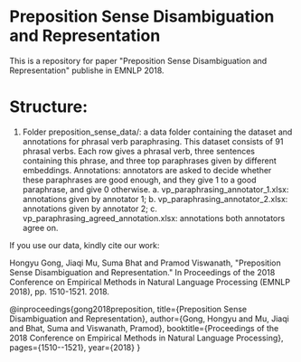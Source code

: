 # Preposition Sense Disambiguation and Representation

This is a repository for paper "Preposition Sense Disambiguation and Representation" publishe in EMNLP 2018.

# Structure:
1. Folder preposition_sense_data/: a data folder containing the dataset and annotations for phrasal verb paraphrasing. This dataset consists of 91 phrasal verbs. Each row gives a phrasal verb, three sentences containing this phrase, and three top paraphrases given by different embeddings. Annotations: annotators are asked to decide whether these paraphrases are good enough, and they give 1 to a good paraphrase, and give 0 otherwise.
  a. vp_paraphrasing_annotator_1.xlsx: annotations given by annotator 1;
  b. vp_paraphrasing_annotator_2.xlsx: annotations given by annotator 2;
  c. vp_paraphrasing_agreed_annotation.xlsx: annotations both annotators agree on.


If you use our data, kindly cite our work:

Hongyu Gong, Jiaqi Mu, Suma Bhat and Pramod Viswanath, "Preposition Sense Disambiguation and Representation." In Proceedings of the 2018 Conference on Empirical Methods in Natural Language Processing (EMNLP 2018), pp. 1510-1521. 2018.

@inproceedings{gong2018preposition,
  title={Preposition Sense Disambiguation and Representation},
  author={Gong, Hongyu and Mu, Jiaqi and Bhat, Suma and Viswanath, Pramod},
  booktitle={Proceedings of the 2018 Conference on Empirical Methods in Natural Language Processing},
  pages={1510--1521},
  year={2018}
}
